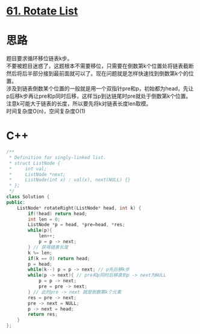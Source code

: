 # [61. Rotate List](https://leetcode.com/problems/rotate-list/)
# 思路
题目要求循环移位链表k步。    
不要被题目迷惑了，这题根本不需要移位，只需要在倒数第k个位置处将链表截断然后将后半部分接到最前面就可以了。现在问题就是怎样快速找到倒数第k个的位置。     
涉及到链表倒数某个位置的一般就是用一个双指针pre和p，初始都为head，先让p后移k步再让pre和p同时后移，这样当p到达链尾时pre就处于倒数第k个位置。    
注意k可能大于链表的长度，所以要先将k对链表长度len取模。         
时间复杂度O(n)，空间复杂度O(1)

# C++
``` C++
/**
 * Definition for singly-linked list.
 * struct ListNode {
 *     int val;
 *     ListNode *next;
 *     ListNode(int x) : val(x), next(NULL) {}
 * };
 */
class Solution {
public:
    ListNode* rotateRight(ListNode* head, int k) {
        if(!head) return head;
        int len = 0;
        ListNode *p = head, *pre=head, *res;
        while(p){
            len++;
            p = p -> next;
        } // 获得链表长度
        k %= len;
        if(k == 0) return head; 
        p = head;
        while(k--) p = p -> next; // p先后移k步
        while(p -> next){ // pre和p同时后移直到p -> next为NULL
            p = p -> next;
            pre = pre -> next;
        } // 此时pre -> next 就是倒数第k个元素
        res = pre -> next;
        pre -> next = NULL;
        p -> next = head;
        return res;
    }
};
```
